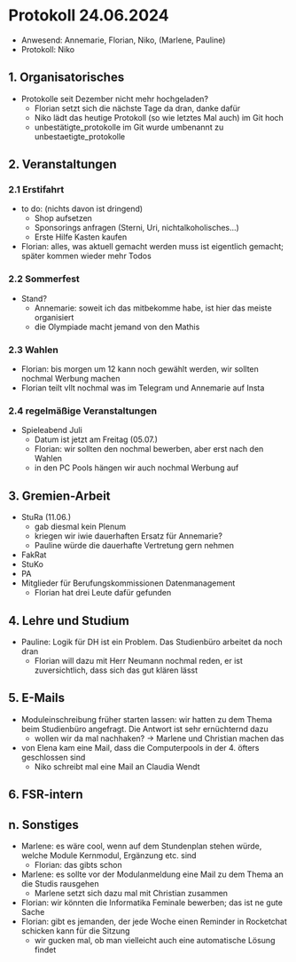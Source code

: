 ---
---

# Protokoll 24.06.2024

- Anwesend: Annemarie, Florian, Niko, (Marlene, Pauline)
- Protokoll: Niko

## 1. Organisatorisches

- Protokolle seit Dezember nicht mehr hochgeladen?
  - Florian setzt sich die nächste Tage da dran, danke dafür
  - Niko lädt das heutige Protokoll (so wie letztes Mal auch) im Git hoch
  - unbestätigte_protokolle im Git wurde umbenannt zu unbestaetigte_protokolle

## 2. Veranstaltungen

### 2.1 Erstifahrt

- to do: (nichts davon ist dringend)
  - Shop aufsetzen
  - Sponsorings anfragen (Sterni, Uri, nichtalkoholisches...)
  - Erste Hilfe Kasten kaufen
- Florian: alles, was aktuell gemacht werden muss ist eigentlich gemacht; später kommen wieder mehr Todos

### 2.2 Sommerfest

- Stand?
  - Annemarie: soweit ich das mitbekomme habe, ist hier das meiste organisiert
  - die Olympiade macht jemand von den Mathis

### 2.3 Wahlen

- Florian: bis morgen um 12 kann noch gewählt werden, wir sollten nochmal Werbung machen
- Florian teilt vllt nochmal was im Telegram und Annemarie auf Insta

### 2.4 regelmäßige Veranstaltungen

- Spieleabend Juli
  - Datum ist jetzt am Freitag (05.07.)
  - Florian: wir sollten den nochmal bewerben, aber erst nach den Wahlen
  - in den PC Pools hängen wir auch nochmal Werbung auf

## 3. Gremien-Arbeit

- StuRa (11.06.)
  - gab diesmal kein Plenum
  - kriegen wir iwie dauerhaften Ersatz für Annemarie?
  - Pauline würde die dauerhafte Vertretung gern nehmen
- FakRat
- StuKo
- PA
- Mitglieder für Berufungskommissionen Datenmanagement
  - Florian hat drei Leute dafür gefunden

## 4. Lehre und Studium

- Pauline: Logik für DH ist ein Problem. Das Studienbüro arbeitet da noch dran
  - Florian will dazu mit Herr Neumann nochmal reden, er ist zuversichtlich, dass sich das gut klären lässt

## 5. E-Mails

- Moduleinschreibung früher starten lassen: wir hatten zu dem Thema beim Studienbüro angefragt. Die Antwort ist sehr ernüchternd dazu
  - wollen wir da mal nachhaken? -> Marlene und Christian machen das
- von Elena kam eine Mail, dass die Computerpools in der 4. öfters geschlossen sind
  - Niko schreibt mal eine Mail an Claudia Wendt

## 6. FSR-intern

## n. Sonstiges

- Marlene: es wäre cool, wenn auf dem Stundenplan stehen würde, welche Module Kernmodul, Ergänzung etc. sind
  - Florian: das gibts schon
- Marlene: es sollte vor der Modulanmeldung eine Mail zu dem Thema an die Studis rausgehen
  - Marlene setzt sich dazu mal mit Christian zusammen
- Florian: wir könnten die Informatika Feminale bewerben; das ist ne gute Sache
- Florian: gibt es jemanden, der jede Woche einen Reminder in Rocketchat schicken kann für die Sitzung
  - wir gucken mal, ob man vielleicht auch eine automatische Lösung findet
